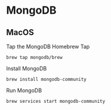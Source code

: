 # MongoDB

## MacOS

Tap the MongoDB Homebrew Tap

```
brew tap mongodb/brew
```

Install MongoDB

```
brew install mongodb-community
```

Run MongoDB

```
brew services start mongodb-community
```

